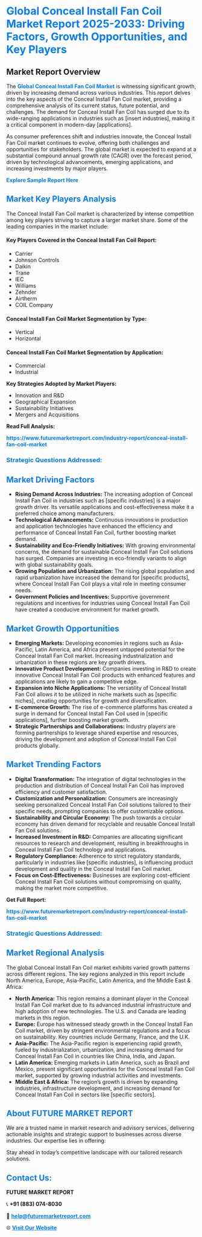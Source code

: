 <h1 style="color: #007BFF;">Global Conceal Install Fan Coil Market Report 2025-2033: Driving Factors, Growth Opportunities, and Key Players</h1>

<section id="overview">
<h2>Market Report Overview</h2>
<p>The <a href="https://www.futuremarketreport.com/industry-report/conceal-install-fan-coil-market" style="color: #007BFF; text-decoration: none;"><strong>Global Conceal Install Fan Coil Market</strong></a> is witnessing significant growth, driven by increasing demand across various industries. This report delves into the key aspects of the Conceal Install Fan Coil market, providing a comprehensive analysis of its current status, future potential, and challenges. The demand for Conceal Install Fan Coil has surged due to its wide-ranging applications in industries such as [insert industries], making it a critical component in modern-day [applications].</p>
<p>As consumer preferences shift and industries innovate, the Conceal Install Fan Coil market continues to evolve, offering both challenges and opportunities for stakeholders. The global market is expected to expand at a substantial compound annual growth rate (CAGR) over the forecast period, driven by technological advancements, emerging applications, and increasing investments by major players.</p>
</section>

<section id="overview">
<p><a href="https://www.futuremarketreport.com/request-sample/reportId=42229" style="color: #007BFF; text-decoration: none;"><strong>Explore Sample Report Here</strong></a></p>
</section>

<section id="key-players">
<h2 style="color: #007BFF;">Market Key Players Analysis</h2>
<p>The Conceal Install Fan Coil market is characterized by intense competition among key players striving to capture a larger market share. Some of the leading companies in the market include:</p>
<h4>Key Players Covered in the Conceal Install Fan Coil Report:</h4>
<ul><li>Carrier</li><li>Johnson Controls</li><li>Daikin</li><li>Trane</li><li>IEC</li><li>Williams</li><li>Zehnder</li><li>Airtherm</li><li>COIL Company</li></ul>
<h4>Conceal Install Fan Coil Market Segmentation by Type:</h4>
<ul><li>Vertical</li><li>Horizontal</li></ul>

<h4>Conceal Install Fan Coil Market Segmentation by Application:</h4>
<ul><li>Commercial</li><li>Industrial</li></ul>
<p><strong>Key Strategies Adopted by Market Players:</strong></p>
<ul>
<li>Innovation and R&D</li>
<li>Geographical Expansion</li>
<li>Sustainability Initiatives</li>
<li>Mergers and Acquisitions</li>
</ul>
</section>

<section>
<p><strong>Read Full Analysis: </strong></p><a href="https://www.futuremarketreport.com/industry-report/conceal-install-fan-coil-market" style="color: #007BFF; text-decoration: none;"><strong>https://www.futuremarketreport.com/industry-report/conceal-install-fan-coil-market</strong></a>
<h3 style="color: #007BFF;">Strategic Questions Addressed:</h3>
</section>

<section id="driving-factors">
<h2 style="color: #007BFF;">Market Driving Factors</h2>
<ul>
<li><strong>Rising Demand Across Industries:</strong> The increasing adoption of Conceal Install Fan Coil in industries such as [specific industries] is a major growth driver. Its versatile applications and cost-effectiveness make it a preferred choice among manufacturers.</li>
<li><strong>Technological Advancements:</strong> Continuous innovations in production and application technologies have enhanced the efficiency and performance of Conceal Install Fan Coil, further boosting market demand.</li>
<li><strong>Sustainability and Eco-Friendly Initiatives:</strong> With growing environmental concerns, the demand for sustainable Conceal Install Fan Coil solutions has surged. Companies are investing in eco-friendly variants to align with global sustainability goals.</li>
<li><strong>Growing Population and Urbanization:</strong> The rising global population and rapid urbanization have increased the demand for [specific products], where Conceal Install Fan Coil plays a vital role in meeting consumer needs.</li>
<li><strong>Government Policies and Incentives:</strong> Supportive government regulations and incentives for industries using Conceal Install Fan Coil have created a conducive environment for market growth.</li>
</ul>
</section>

<section id="growth-opportunities">
<h2 style="color: #007BFF;">Market Growth Opportunities</h2>
<ul>
<li><strong>Emerging Markets:</strong> Developing economies in regions such as Asia-Pacific, Latin America, and Africa present untapped potential for the Conceal Install Fan Coil market. Increasing industrialization and urbanization in these regions are key growth drivers.</li>
<li><strong>Innovative Product Development:</strong> Companies investing in R&D to create innovative Conceal Install Fan Coil products with enhanced features and applications are likely to gain a competitive edge.</li>
<li><strong>Expansion into Niche Applications:</strong> The versatility of Conceal Install Fan Coil allows it to be utilized in niche markets such as [specific niches], creating opportunities for growth and diversification.</li>
<li><strong>E-commerce Growth:</strong> The rise of e-commerce platforms has created a surge in demand for Conceal Install Fan Coil used in [specific applications], further boosting market growth.</li>
<li><strong>Strategic Partnerships and Collaborations:</strong> Industry players are forming partnerships to leverage shared expertise and resources, driving the development and adoption of Conceal Install Fan Coil products globally.</li>
</ul>
</section>

<section id="trending-factors">
<h2 style="color: #007BFF;">Market Trending Factors</h2>
<ul>
<li><strong>Digital Transformation:</strong> The integration of digital technologies in the production and distribution of Conceal Install Fan Coil has improved efficiency and customer satisfaction.</li>
<li><strong>Customization and Personalization:</strong> Consumers are increasingly seeking personalized Conceal Install Fan Coil solutions tailored to their specific needs, prompting companies to offer customizable options.</li>
<li><strong>Sustainability and Circular Economy:</strong> The push towards a circular economy has driven demand for recyclable and reusable Conceal Install Fan Coil solutions.</li>
<li><strong>Increased Investment in R&D:</strong> Companies are allocating significant resources to research and development, resulting in breakthroughs in Conceal Install Fan Coil technology and applications.</li>
<li><strong>Regulatory Compliance:</strong> Adherence to strict regulatory standards, particularly in industries like [specific industries], is influencing product development and quality in the Conceal Install Fan Coil market.</li>
<li><strong>Focus on Cost-Effectiveness:</strong> Businesses are exploring cost-efficient Conceal Install Fan Coil solutions without compromising on quality, making the market more competitive.</li>
</ul>
</section>

<section>
<p><strong>Get Full Report: </strong></p><a href="https://www.futuremarketreport.com/industry-report/conceal-install-fan-coil-market" style="color: #007BFF; text-decoration: none;"><strong>https://www.futuremarketreport.com/industry-report/conceal-install-fan-coil-market</strong></a>
<h3 style="color: #007BFF;">Strategic Questions Addressed:</h3>
</section>


<section id="regional-analysis">
<h2 style="color: #007BFF;">Market Regional Analysis</h2>
<p>The global Conceal Install Fan Coil market exhibits varied growth patterns across different regions. The key regions analyzed in this report include North America, Europe, Asia-Pacific, Latin America, and the Middle East & Africa:</p>
<ul>
<li><strong>North America:</strong> This region remains a dominant player in the Conceal Install Fan Coil market due to its advanced industrial infrastructure and high adoption of new technologies. The U.S. and Canada are leading markets in this region.</li>
<li><strong>Europe:</strong> Europe has witnessed steady growth in the Conceal Install Fan Coil market, driven by stringent environmental regulations and a focus on sustainability. Key countries include Germany, France, and the U.K.</li>
<li><strong>Asia-Pacific:</strong> The Asia-Pacific region is experiencing rapid growth, fueled by industrialization, urbanization, and increasing demand for Conceal Install Fan Coil in countries like China, India, and Japan.</li>
<li><strong>Latin America:</strong> Emerging markets in Latin America, such as Brazil and Mexico, present significant opportunities for the Conceal Install Fan Coil market, supported by growing industrial activities and investments.</li>
<li><strong>Middle East & Africa:</strong> The region’s growth is driven by expanding industries, infrastructure development, and increasing demand for Conceal Install Fan Coil in sectors like [specific sectors].</li>
</ul>
</section>

<footer>
<h2 style="color: #007BFF;">About FUTURE MARKET REPORT</h2>
<p>We are a trusted name in market research and advisory services, delivering actionable insights and strategic support to businesses across diverse industries. Our expertise lies in offering:</p>

<p>Stay ahead in today’s competitive landscape with our tailored research solutions.</p>

<h2 style="color: #007BFF;">Contact Us:</h2>
<p><strong>FUTURE MARKET REPORT</strong></p>
<p>📞 <strong>+91 (883) 074-8030</strong></p>
<p>📧 <strong><a href="mailto:help@futuremarketreport.com" style="color: #007BFF;">help@futuremarketreport.com</a></strong></p>
<p>🌐 <strong><a href="https://www.futuremarketreport.com/" style="color: #007BFF;">Visit Our Website</a></strong></p>
</footer>